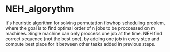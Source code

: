 # NEH_algorythm
It's heuristic algorithm for solving permutation flowhop scheduling problem, where the goal is to find optimal order of n jobs to be proccessed on m machines. Single machine can only proccess one job at the time. NEH find correct sequence (not the best one), by adding one job in every step and compute best place for it between other tasks added in previous steps.
